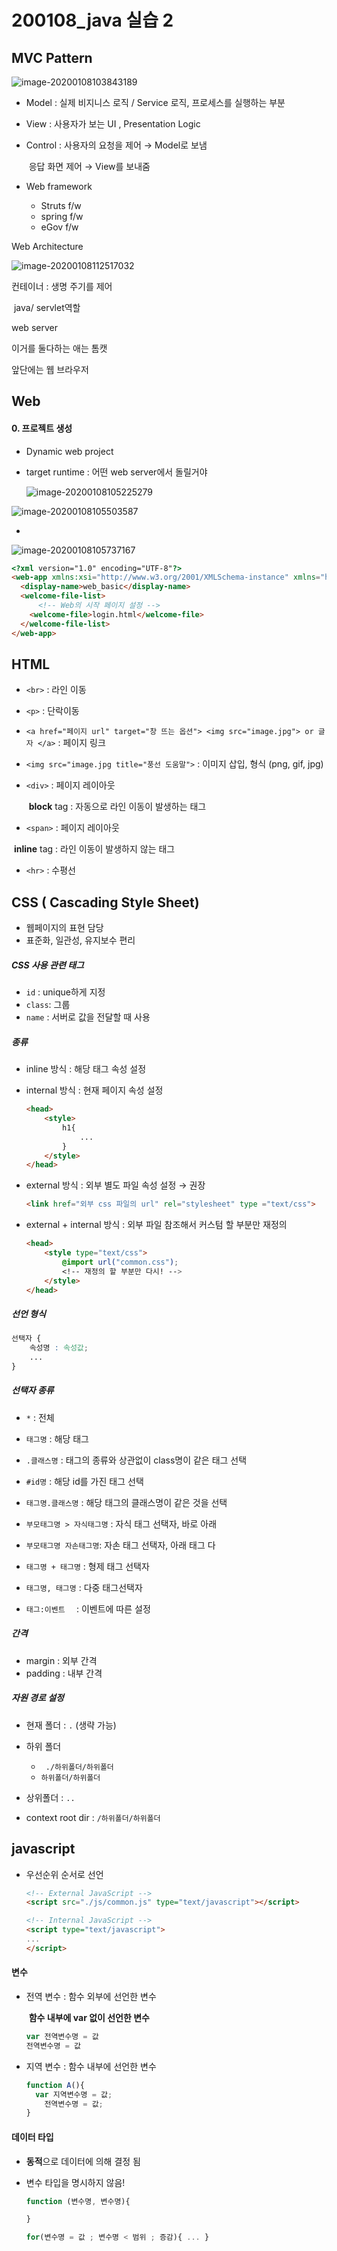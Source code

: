 # 200108_java 실습 2

## MVC Pattern

![image-20200108103843189](C:\Users\kt\Desktop\정리\assets\image-20200108103843189.png)

- Model : 실제 비지니스 로직 / Service 로직, 프로세스를 실행하는 부분

- View : 사용자가 보는 UI , Presentation Logic 

- Control : 사용자의 요청을 제어 → Model로 보냄

  ​				 응답 화면 제어 → View를 보내줌



- Web framework
  - Struts f/w
  - spring f/w
  - eGov f/w

Web Architecture

![image-20200108112517032](assets/image-20200108112517032.png)

컨테이너 : 생명 주기를 제어

​					java/ servlet역할



web server





이거를 둘다하는 애는 톰캣



앞단에는 웹 브라우저







## Web

#### 0. 프로젝트 생성

- Dynamic web project

- target runtime : 어떤 web server에서 돌릴거야

  ![image-20200108105225279](assets/image-20200108105225279.png)

![image-20200108105503587](assets/image-20200108105503587.png)

-

![image-20200108105737167](assets/image-20200108105737167.png)

``` html
<?xml version="1.0" encoding="UTF-8"?>
<web-app xmlns:xsi="http://www.w3.org/2001/XMLSchema-instance" xmlns="http://xmlns.jcp.org/xml/ns/javaee" xsi:schemaLocation="http://xmlns.jcp.org/xml/ns/javaee http://xmlns.jcp.org/xml/ns/javaee/web-app_3_1.xsd" id="WebApp_ID" version="3.1">
  <display-name>web_basic</display-name>
  <welcome-file-list>
      <!-- Web의 시작 페이지 설정 -->
    <welcome-file>login.html</welcome-file>
  </welcome-file-list>
</web-app>
```



## HTML

- `<br>` : 라인 이동

- `<p>` : 단락이동

- `<a href="페이지 url" target="창 뜨는 옵션"> <img src="image.jpg"> or 글자 </a>` : 페이지 링크

- `<img src="image.jpg title="풍선 도움말">` : 이미지 삽입, 형식 (png, gif, jpg)

- `<div>` : 페이지 레이아웃

  ​		 	  **block** tag : 자동으로 라인 이동이 발생하는 태그

-  `<span>` : 페이지 레이아웃

  ​				**inline** tag : 라인 이동이 발생하지 않는 태그

- `<hr>` : 수평선



## CSS ( Cascading Style Sheet)

- 웹페이지의 표현 담당
- 표준화, 일관성, 유지보수 편리



##### CSS 사용 관련 태그

- `id` : unique하게 지정
- `class`: 그룹
- `name` : 서버로 값을 전달할 때 사용



##### 종류

- inline 방식 : 해당 태그 속성 설정

- internal 방식 : 현재 페이지 속성 설정

  ``` html
  <head>
      <style>
          h1{
              ...
          }
      </style>    
  </head>
  ```

- external 방식 : 외부 별도 파일 속성 설정 → 권장

  ``` html
  <link href="외부 css 파일의 url" rel="stylesheet" type ="text/css">
  ```

- external + internal 방식 : 외부 파일 참조해서 커스텀 할 부분만 재정의

  ``` html
  <head>    
      <style type="text/css">
          @import url("common.css");
          <!-- 재정의 할 부분만 다시! -->
      </style>
  </head>
  ```

  

##### 선언 형식

``` css
선택자 {
    속성명 : 속성값;
    ...
}
```



##### 선택자 종류

- `*` : 전체
- `태그명` : 해당 태그
- `.클래스명` : 태그의 종류와 상관없이 class명이 같은 태그 선택
- `#id명` : 해당 id를 가진 태그 선택
- `태그명.클래스명` : 해당 태그의 클래스명이 같은 것을 선택

- `부모태그명 > 자식태그명` : 자식 태그 선택자, 바로 아래
- `부모태그명 자손태그명`: 자손 태그 선택자, 아래 태그 다
- `태그명 + 태그명` : 형제 태그 선택자
- `태그명, 태그명` : 다중 태그선택자

- `태그:이벤트  ` : 이벤트에 따른 설정



##### 간격

- margin : 외부 간격
- padding : 내부 간격



##### 자원 경로 설정

- 현재 폴더 : `.` (생략 가능)

- 하위 폴더
  - ` ./하위폴더/하위폴더`
  - `하위폴더/하위폴더`
- 상위폴더 : `..`

- context root dir : `/하위폴더/하위폴더`



## javascript

- 우선순위 순서로 선언

  ``` html
  <!-- External JavaScript -->
  <script src="./js/common.js" type="text/javascript"></script>
  
  <!-- Internal JavaScript -->
  <script type="text/javascript">
  ...
  </script>
  ```



#### 변수

- 전역 변수 : 함수 외부에 선언한 변수

  ​				   **함수 내부에 var 없이 선언한 변수**

  ``` js
  var 전역변수명 = 값
  전역변수명 = 값
  ```

  

- 지역 변수 : 함수 내부에 선언한 변수

  ``` js
  function A(){
  	var 지역변수명 = 값;
      전역변수명 = 값;
  }
  ```



#### 데이터 타입

- **동적**으로 데이터에 의해 결정 됨

- 변수 타입을 명시하지 않음!

  ``` js
  function (변수명, 변수명){
  
  }
  
  for(변수명 = 값 ; 변수명 < 범위 ; 증감){ ... }
  ```

  

  